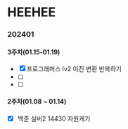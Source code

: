 # HEEHEE

### 202401

#### 3주차(01.15-01.19)

- [x] 프로그래머스 lv2 이진 변환 반복하기
- [ ] 
- [ ] 

#### 2주차(01.08 ~ 01.14)

- [x] 백준 실버2 14430 자원캐기
